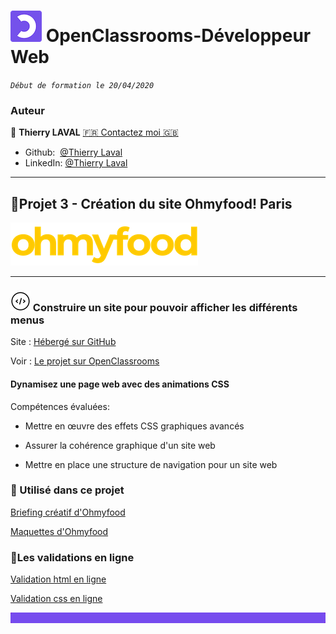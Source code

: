 # ![left 100%](images/Logo_OpenClassrooms.png) OpenClassrooms-Développeur Web
_`Début de formation le 20/04/2020`_

### Auteur

👤 **Thierry LAVAL** [🇫🇷 Contactez moi 🇬🇧](<thierrylaval@gmx.com>) 

* Github:  [@Thierry Laval](https://github.com/thierry-laval)
* LinkedIn: [@Thierry Laval](https://www.linkedin.com/in/thierry-laval)

***
## 📎Projet 3 - Création du site Ohmyfood! Paris
![left 100%](./images/logo_ohmyfood.png)
***
### ![left 50%](images/icons8.png) Construire un site pour pouvoir afficher les différents menus
Site : [Hébergé sur GitHub](https://thierry-laval.github.io/Ohmyfood/ "Cliquez pour voir le site")

Voir : [Le projet sur OpenClassrooms](https://openclassrooms.com/fr/projects/637/assignment/ "Cliquez pour voir le projet")

#### Dynamisez une page web avec des animations CSS
Compétences évaluées:

- Mettre en œuvre des effets CSS graphiques avancés

- Assurer la cohérence graphique d'un site web
  
- Mettre en place une structure de navigation pour un site web

### 🔨 Utilisé dans ce projet

[Briefing créatif d'Ohmyfood](./Briefing_OpenClassrooms/01-Brief_créatif_Ohmyfood.pdf)

[Maquettes d'Ohmyfood](./Briefing_OpenClassrooms/Maquettes)

### 🚦Les validations en ligne

[Validation html en ligne](https://validator.w3.org/nu/?showsource=yes&showoutline=yes&showimagereport=yes&checkerrorpages=yes&useragent=Validator.nu%2FLV+http%3A%2F%2Fvalidator.w3.org%2Fservices&acceptlanguage=&doc=https%3A%2F%2Fthierry-laval.github.io%2FOhmyfood%2F)

[Validation css en ligne](https://jigsaw.w3.org/css-validator/validator?uri=https%3A%2F%2Fthierry-laval.github.io%2FOhmyfood%2F&profile=css3svg&usermedium=all&warning=1&vextwarning=&lang=fr)


![left 100%](./images/bande.png)
